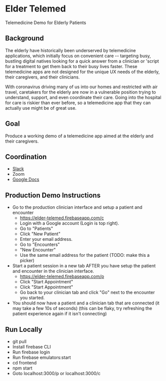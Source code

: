 # Elder Telemed

Telemedicine Demo for Elderly Patients

## Background

The elderly have historically been underserved by telemedicine applications, which initially focus on convenient care -- targeting busy, bustling digital natives looking for a quick answer from a clinician or 'script for a treatment to get them back to their busy lives faster. These telemedicine apps are not designed for the unique UX needs of the elderly, their caregivers, and their clinicians.

With coronavirus driving many of us into our homes and restricted with air travel, caretakers for the elderly are now in a vulnerable position trying to understand, support, and even coordinate their care. Going into the hospital for care is riskier than ever before, so a telemedicine app that they can actually use might be of great use.

## Goal

Produce a working demo of a telemedicine app aimed at the elderly and their caregivers.

## Coordination

- [Slack](https://join.slack.com/t/snickerbockens/shared_invite/zt-cua073nq-RiXmgxqbWuXAFXcED47uWg)
- Zoom
- [Google Docs](https://docs.google.com/document/d/1J8fRQK_VLuflq340FZ_hyTNnvMxWi_nKyj1Xv7EVaos/edit)


## Production Demo Instructions

- Go to the production clinician interface and setup a patient and encounter
  - https://elder-telemed.firebaseapp.com/c
  - Login with a Google account (Login is top right).
  - Go to "Patients"
  - Click "New Patient"
  - Enter your email address.
  - Go to "Encounters"
  - "New Encounter"
  - Use the same email address for the patient (TODO: make this a picker)
- Start a patient session in a new tab AFTER you have setup the patient and encounter in the clinician interface.
  - https://elder-telemed.firebaseapp.com/p
  - Click "Start Appointment"
  - Click "Start Appointment"
  - Go back to your clinician tab and click "Go" next to the encounter you started.
- You should now have a patient and a clinician tab that are connected (it may take a few 10s of seconds) (this can be flaky, try refreshing the patient experience again if it isn't connecting)
## Run Locally

- git pull
- Install firebase CLI
- Run firebase login
- Run firebase emulators:start
- cd frontend
- npm start
- Goto localhost:3000/p or localhost:3000/c
